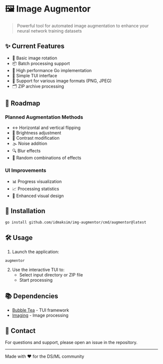 # 🖼️ Image Augmentor

> Powerful tool for automated image augmentation to enhance your neural network training datasets

## ✨ Current Features

- 🔄 Basic image rotation
- 📦 Batch processing support
- 🚀 High performance Go implementation
- 🎯 Simple TUI interface
- 📁 Support for various image formats (PNG, JPEG)
- 🗂️ ZIP archive processing

## 🎯 Roadmap

### Planned Augmentation Methods

- ↔️ Horizontal and vertical flipping
- 🌟 Brightness adjustment
- 🎨 Contrast modification
- 🌫️ Noise addition
- 🔍 Blur effects
- 🎲 Random combinations of effects

### UI Improvements

- 📊 Progress visualization
- 📈 Processing statistics
- 🎨 Enhanced visual design

## 🚀 Installation

```
go install github.com/idmaksim/img-augmentor/cmd/augmentor@latest
```

## 🛠 Usage

1. Launch the application:

```
augmentor
```

2. Use the interactive TUI to:
   - Select input directory or ZIP file
   - Start processing

## 📚 Dependencies

- [Bubble Tea](https://github.com/charmbracelet/bubbletea) - TUI framework
- [Imaging](https://github.com/disintegration/imaging) - Image processing

## 📧 Contact

For questions and support, please open an issue in the repository.

---

Made with ❤️ for the DS/ML community
